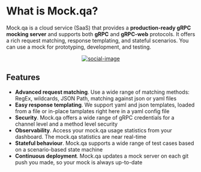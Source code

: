# What is Mock.qa?

Mock.qa is a cloud service (SaaS) that provides a **production-ready gRPC mocking server** and supports both **gRPC** and **gRPC-web** protocols. 
It offers a rich request matching, response templating, and stateful scenarios. You can use a mock for prototyping, development, and testing.  

<p align="center">
  <a href="https://mock.qa/">
    <img src="https://user-images.githubusercontent.com/6689884/164733010-1360bd30-e39a-46ef-a583-d399891450c6.png" alt="social-image">
  </a>
</p>

## Features 

- **Advanced request matching**. Use a wide range of matching methods: RegEx, wildcards, JSON Path, matching against json or yaml files
- **Easy response templating**. We support yaml and json templates, loaded from a file or in-place tamplates right here in a yaml config file
- **Security**. Mock.qa offers a wide range of gRPC credentials for a channel level and a method level security
- **Observability**. Access your mock.qa usage statistics from your dashboard. The mock.qa statistics are near real-time
- **Stateful behaviour**. Mock.qa supports a wide range of test cases based on a scenario-based state machine
- **Continuous deployment**. Mock.qa updates a mock server on each git push you made, so your mock is always up-to-date

